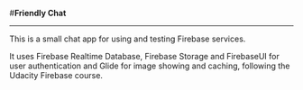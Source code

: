 #**Friendly Chat**
___

This is a small chat app for using and testing Firebase services.

It uses Firebase Realtime Database, Firebase Storage and FirebaseUI for user authentication and Glide for image showing and caching,
following the Udacity Firebase course.
